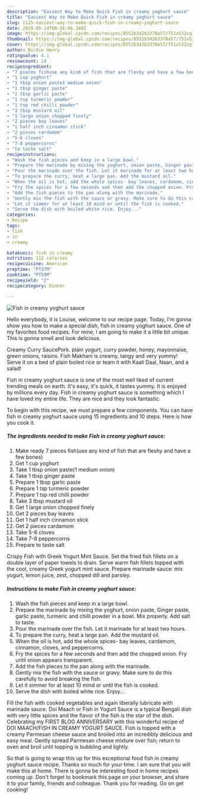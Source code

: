 ```yaml
---
description: "Easiest Way to Make Quick Fish in creamy yoghurt sauce"
title: "Easiest Way to Make Quick Fish in creamy yoghurt sauce"
slug: 1125-easiest-way-to-make-quick-fish-in-creamy-yoghurt-sauce
date: 2020-05-14T08:50:06.348Z
image: https://img-global.cpcdn.com/recipes/8552b342b3370a57/751x532cq70/fish-in-creamy-yoghurt-sauce-recipe-main-photo.jpg
thumbnail: https://img-global.cpcdn.com/recipes/8552b342b3370a57/751x532cq70/fish-in-creamy-yoghurt-sauce-recipe-main-photo.jpg
cover: https://img-global.cpcdn.com/recipes/8552b342b3370a57/751x532cq70/fish-in-creamy-yoghurt-sauce-recipe-main-photo.jpg
author: Birdie Henry
ratingvalue: 4.1
reviewcount: 14
recipeingredient:
- "7 pieces fishuse any kind of fish that are fleshy and have a few bones"
- "1 cup yoghurt"
- "1 tbsp onion paste1 medium onion"
- "1 tbsp ginger paste"
- "1 tbsp garlic paste"
- "1 tsp turmeric powder"
- "1 tsp red chilli powder"
- "3 tbsp mustard oil"
- "1 large onion chopped finely"
- "2 pieces bay leaves"
- "1 half inch cinnamon stick"
- "2 pieces cardamom"
- "5-6 cloves"
- "7-8 peppercorns"
- "to taste salt"
recipeinstructions:
- "Wash the fish pieces and keep in a large bowl."
- "Prepare the marinade by mixing the yoghurt, onion paste, Ginger paste, garlic paste, turmeric and chilli powder in a bowl. Mix properly. Add salt to taste."
- "Pour the marinade over the fish. Let it marinade for at least two hours."
- "To prepare the curry, heat a large pan. Add the mustard oil."
- "When the oil is hot, add the whole spices- bay leaves, cardamom, cinnamon, cloves, and peppercorns."
- "Fry the spices for a few seconds and then add the chopped onion. Fry until onion appears transparent."
- "Add the fish pieces to the pan along with the marinade."
- "Gently mix the fish with the sauce or gravy. Make sure to do this carefully to avoid breaking the fish."
- "Let it simmer for at least 10 mind or until the fish is cooked."
- "Serve the dish with boiled white rice. Enjoy..."
categories:
- Recipe
tags:
- fish
- in
- creamy

katakunci: fish in creamy 
nutrition: 112 calories
recipecuisine: American
preptime: "PT37M"
cooktime: "PT59M"
recipeyield: "2"
recipecategory: Dinner

---
```



![Fish in creamy yoghurt sauce](https://img-global.cpcdn.com/recipes/8552b342b3370a57/751x532cq70/fish-in-creamy-yoghurt-sauce-recipe-main-photo.jpg)

Hello everybody, it is Louise, welcome to our recipe page. Today, I'm gonna show you how to make a special dish, fish in creamy yoghurt sauce. One of my favorites food recipes. For mine, I am going to make it a little bit unique. This is gonna smell and look delicious.

Creamy Curry SaucePork. plain yogurt, curry powder, honey, mayonnaise, green onions, raisins. Fish Makhani is creamy, tangy and very yummy! Serve it on a bed of plain boiled rice or team it with Kaali Daal, Naan, and a salad!

Fish in creamy yoghurt sauce is one of the most well liked of current trending meals on earth. It's easy, it's quick, it tastes yummy. It is enjoyed by millions every day. Fish in creamy yoghurt sauce is something which I have loved my entire life. They are nice and they look fantastic.


To begin with this recipe, we must prepare a few components. You can have fish in creamy yoghurt sauce using 15 ingredients and 10 steps. Here is how you cook it.

<!--inarticleads1-->

##### The ingredients needed to make Fish in creamy yoghurt sauce:

1. Make ready 7 pieces fish(use any kind of fish that are fleshy and have a few bones)
1. Get 1 cup yoghurt
1. Take 1 tbsp onion paste(1 medium onion)
1. Take 1 tbsp ginger paste
1. Prepare 1 tbsp garlic paste
1. Prepare 1 tsp turmeric powder
1. Prepare 1 tsp red chilli powder
1. Take 3 tbsp mustard oil
1. Get 1 large onion chopped finely
1. Get 2 pieces bay leaves
1. Get 1 half inch cinnamon stick
1. Get 2 pieces cardamom
1. Take 5-6 cloves
1. Take 7-8 peppercorns
1. Prepare to taste salt


Crispy Fish with Greek Yogurt Mint Sauce. Set the fried fish fillets on a double layer of paper towels to drain. Serve warm fish fillets topped with the cool, creamy Greek yogurt mint sauce. Prepare marinade sauce: mix yogurt, lemon juice, zest, chopped dill and parsley. 

<!--inarticleads2-->

##### Instructions to make Fish in creamy yoghurt sauce:

1. Wash the fish pieces and keep in a large bowl.
1. Prepare the marinade by mixing the yoghurt, onion paste, Ginger paste, garlic paste, turmeric and chilli powder in a bowl. Mix properly. Add salt to taste.
1. Pour the marinade over the fish. Let it marinade for at least two hours.
1. To prepare the curry, heat a large pan. Add the mustard oil.
1. When the oil is hot, add the whole spices- bay leaves, cardamom, cinnamon, cloves, and peppercorns.
1. Fry the spices for a few seconds and then add the chopped onion. Fry until onion appears transparent.
1. Add the fish pieces to the pan along with the marinade.
1. Gently mix the fish with the sauce or gravy. Make sure to do this carefully to avoid breaking the fish.
1. Let it simmer for at least 10 mind or until the fish is cooked.
1. Serve the dish with boiled white rice. Enjoy...


Fill the fish with cooked vegetables and again liberally lubricate with marinade sauce. Doi Maach or Fish in Yogurt Sauce is a typical Bengali dish with very little spices and the flavor of the fish is the star of the dish. Celebrating my FIRST BLOG ANNIVERSARY with this wonderful recipe of DOI MAACH/FISH IN CREAMY YOGURT SAUCE. Fish is topped with a creamy Parmesan cheese sauce and broiled into an incredibly delicious and easy meal. Gently spread Parmesan cheese mixture over fish; return to oven and broil until topping is bubbling and lightly. 

So that is going to wrap this up for this exceptional food fish in creamy yoghurt sauce recipe. Thanks so much for your time. I am sure that you will make this at home. There is gonna be interesting food in home recipes coming up. Don't forget to bookmark this page on your browser, and share it to your family, friends and colleague. Thank you for reading. Go on get cooking!
